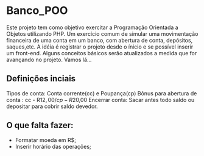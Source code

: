 # Banco_POO
Este projeto tem como objetivo exercitar a Programação Orientada a Objetos utilizando PHP.
Um exercício comum de simular uma movimentação financeira de uma conta em um banco,
com abertura de conta, depósitos, saques,etc. A idéia é registrar o projeto desde o ínicio e se possível
inserir um front-end. Alguns conceitos básicos serão atualizados a medida que for avançando no projeto.
Vamos lá...

## Definições inciais
Tipos de conta: Conta corrente(cc) e Poupança(cp)
Bônus para abertura de conta : cc - R$12,00 / cp - R$20,00
Encerrar conta: Sacar antes todo saldo ou depositar para cobrir saldo devedor.

## O que falta fazer:
- Formatar moeda em R$;
- Inserir horário das operações;
